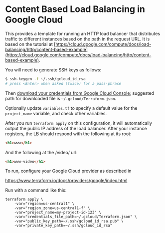 # Content Based Load Balancing in Google Cloud

This provides a template for running an HTTP load balancer that distributes traffic to different instances based on the
path in the request URL. It is based on the tutorial at [https://cloud.google.com/compute/docs/load-balancing/http/content-based-example](https://cloud.google.com/compute/docs/load-balancing/http/content-based-example).

You will need to generate SSH keys as follows:

```sh
$ ssh-keygen -f ~/.ssh/gcloud_id_rsa
# press <Enter> when asked (twice) for a pass-phrase
```

Then [download your credentials from Google Cloud Console](https://www.terraform.io/docs/providers/google/#credentials); suggested path for downloaded file is `~/.gcloud/Terraform.json`.

Optionally update `variables.tf` to specify a default value for the `project_name` variable, and check other variables.

After you run `terraform apply` on this configuration, it will
automatically output the public IP address of the load balancer.
After your instance registers, the LB should respond with the following at its root:

```html
<h1>www</h1>
```

And the following at the /video/ url:
```html
<h1>www-video</h1>
```

To run, configure your Google Cloud provider as described in

https://www.terraform.io/docs/providers/google/index.html

Run with a command like this:

```
terraform apply \
	-var="region=us-central1" \
	-var="region_zone=us-central1-f" \
	-var="project_name=my-project-id-123" \
	-var="credentials_file_path=~/.gcloud/Terraform.json" \
	-var="public_key_path=~/.ssh/gcloud_id_rsa.pub" \
	-var="private_key_path=~/.ssh/gcloud_id_rsa"
```